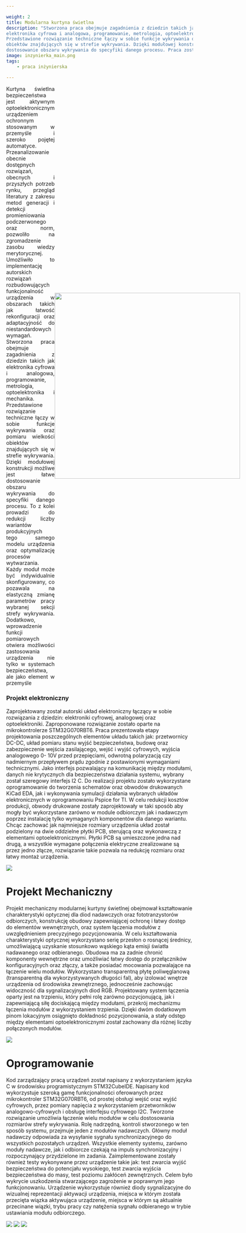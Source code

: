 ```yaml
---

weight: 2
title: Modularna kurtyna świetlna 
description: "Stworzona praca obejmuje zagadnienia z dziedzin takich jak
elektronika cyfrowa i analogowa, programowanie, metrologia, optoelektronika i mechanika.
Przedstawione rozwiązanie techniczne łączy w sobie funkcje wykrywania oraz pomiaru wielkości
obiektów znajdujących się w strefie wykrywania. Dzięki modułowej konstrukcji możliwe jest łatwe
dostosowanie obszaru wykrywania do specyfiki danego procesu. Praca została oceniona przez komisję egzaminacyją na ocenę 5.0 otrzymała również wyróżnienie oraz zajęła drugie miejsc w konkursie na najlepsze prace dyplomowe 2023 organizowany przez Białostocki oddział SEP"
image: inzynierka_main.png
tags:
    - praca inżynierska

---
```


<div style="display: flex; flex-direction: row; align-items: center; text-align: justify;">
    <div>Kurtyna świetlna bezpieczeństwa jest aktywnym optoelektronicznym urządzeniem
ochronnym stosowanym w przemyśle i szeroko pojętej automatyce. Przeanalizowanie obecnie
dostępnych rozwiązań, obecnych i przyszłych potrzeb rynku, przegląd literatury z zakresu metod
generacji i detekcji promieniowania podczerwonego oraz norm, pozwoliło na zgromadzenie zasobu
wiedzy merytorycznej. Umożliwiło to implementację autorskich rozwiązań rozbudowujących
funkcjonalność urządzenia w obszarach takich jak łatwość rekonfiguracji oraz adaptacyjność do
niestandardowych wymagań. Stworzona praca obejmuje zagadnienia z dziedzin takich jak
elektronika cyfrowa i analogowa, programowanie, metrologia, optoelektronika i mechanika.
Przedstawione rozwiązanie techniczne łączy w sobie funkcje wykrywania oraz pomiaru wielkości
obiektów znajdujących się w strefie wykrywania. Dzięki modułowej konstrukcji możliwe jest łatwe
dostosowanie obszaru wykrywania do specyfiki danego procesu. To z kolei prowadzi do redukcji
liczby wariantów produkcyjnych tego samego modelu urządzenia oraz optymalizację procesów
wytwarzania. Każdy moduł może być indywidualnie skonfigurowany, co pozawala na elastyczną
zmianę parametrów pracy wybranej sekcji strefy wykrywania. Dodatkowo, wprowadzenie funkcji
pomiarowych otwiera możliwości zastosowania urządzenia nie tylko w systemach bezpieczeństwa,
ale jako element w przemyśle</div>
    <img style="width: 500px; height: 500px;" src="/Kurtyna_3.png"/>
</div>



### Projekt elektroniczny
Zaprojektowany został autorski układ elektroniczny łączący w sobie
rozwiązania z dziedzin: elektroniki cyfrowej, analogowej oraz optoelektroniki.
Zaproponowane rozwiązanie zostało oparte na mikrokontrolerze STM32G070RBT6.
Praca prezentowała etapy projektowania poszczególnych elementów układu takich
jak: przetwornicy DC-DC, układ pomiaru stanu wyjść bezpieczeństwa, budowę oraz
zabezpieczenie wejścia zasilającego, wejść i wyjść cyfrowych, wyjścia analogowego 0-
10V przed przepięciami, odwrotną polaryzacją czy nadmiernym przepływem prądu
zgodnie z postawionymi wymaganiami technicznymi. Jako interfejs pozwalający na
komunikację między modułami, danych nie krytycznych dla bezpieczeństwa działania
systemu, wybrany został szeregowy interfejs I2
C. Do realizacji projektu zostało
wykorzystane oprogramowanie do tworzenia schematów oraz obwodów drukowanych
KiCad EDA, jak i wykonywania symulacji działania wybranych układów elektronicznych
w oprogramowaniu Pspice for TI. W celu redukcji kosztów produkcji, obwody
drukowane zostały zaprojektowały w taki sposób aby mogły być wykorzystane
zarówno w module odbiorczym jak i nadawczym poprzez instalację tylko wymaganych
komponentów dla danego wariantu. Chcąc zachować jak najmniejsze rozmiary
urządzenia układ został podzielony na dwie oddzielne płytki PCB, sterującą oraz
wykonawczą z elementami optoelektronicznymi. Płytki PCB są umieszczone jedna nad
drugą, a wszystkie wymagane połączenia elektryczne zrealizowane są przez jedno
złącze, rozwiązanie takie pozwala na redukcję rozmiaru oraz łatwy montaż urządzenia.

<img src="/Kurtyna_4.png" />

# Projekt Mechaniczny
Projekt mechaniczny modularnej kurtyny świetlnej obejmował kształtowanie
charakterystyki optycznej dla diod nadawczych oraz fototranzystorów odbiorczych,
konstrukcję obudowy zapewniającej ochronę i łatwy dostęp do elementów
wewnętrznych, oraz system łączenia modułów z uwzględnieniem precyzyjnego
pozycjonowania. W celu kształtowania charakterystyki optycznej wykorzystano serię
przesłon o rosnącej średnicy, umożliwiającą uzyskanie stosunkowo wąskiego kąta
emisji światła nadawanego oraz odbieranego. Obudowa ma za zadnie chronić
komponenty wewnętrzne oraz umożliwiać łatwy dostęp do przełączników
konfiguracyjnych oraz złączy, a także posiadać mocowania pozwalające na łączenie
wielu modułów. Wykorzystano transparentną płytę poliwęglanową (transparentną dla
wykorzystywanych długości fal), aby izolować wnętrze urządzenia od środowiska
zewnętrznego, jednocześnie zachowując widoczność dla sygnalizacyjnych diod RGB.
Projektowany system łączenia oparty jest na trzpieniu, który pełni rolę zarówno
pozycjonującą, jak i zapewniającą siłę dociskającą między modułami, przekrój
mechanizmu łączenia modułów z wykorzystaniem trzpienia. Dzięki dwóm dodatkowym pinom lokacyjnym osiągnięto dokładność
pozycjonowania, a stały odstęp między elementami optoelektronicznymi został
zachowany dla różnej liczby połączonych modułów.

<img src="/Kurtyna_5.png" />


# Oprogramowanie
Kod zarządzający pracą urządzeń został napisany z wykorzystaniem języka C w
środowisku programistycznym STM32CubeIDE. Napisany kod wykorzystuje szeroką
gamę funkcjonalności oferowanych przez mikrokontroler STM32G070RBT6, od prostej
obsługi wejść oraz wyjść cyfrowych, przez pomiary napięcia z wykorzystaniem
przetworników analogowo-cyfrowych i obsługę interfejsu cyfrowego I2C. Tworzone
rozwiązanie umożliwia łączenie wielu modułów w celu dostosowania rozmiarów strefy
wykrywania. Rolę nadrzędną, kontroli stworzonego w ten sposób systemu, przejmuje
jeden z modułów nadawczych. Główny moduł nadawczy odpowiada za wysyłanie
sygnału synchronizacyjnego do wszystkich pozostałych urządzeń. Wszystkie elementy
systemu, zarówno moduły nadawcze, jak i odbiorcze czekają na impuls
synchronizacyjny i rozpoczynający przydzielone im zadania. Zaimplementowane
zostały również testy wykonywane przez urządzenie takie jak: test zwarcia wyjść
bezpieczeństwa do potencjału wysokiego, test zwarcia wyjścia bezpieczeństwa do
masy, test poziomu zakłóceń zewnętrznych. Celem było wykrycie uszkodzenia
stwarzającego zagrożenie w poprawnym jego funkcjonowaniu. Urządzenie
wykorzystuje również diody sygnalizacyjne do wizualnej reprezentacji aktywacji
urządzenia, miejsca w którym została przecięta wiązka aktywująca urządzenie, miejsca
w którym są aktualnie przecinane wiązki, trybu pracy czy natężenia sygnału
odbieranego w trybie ustawiania modułu odbiorczego.

<img src="/Kurtyna_7.png"/>
<img src="/Kurtyna_2.png"/>
<img src="/Kurtyna_8.png"/>